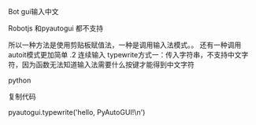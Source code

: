 Bot gui输入中文


Robotjs 和pyautogui 都不支持


所以一种方法是使用剪贴板赋值法，一种是调用输入法模式。。
还有一种调用autoit模式更加简单
.2 连续输入
typewrite方式一：传入字符串，不支持中文字符，因为函数无法知道输入法需要什么按键才能得到中文字符

python


复制代码

pyautogui.typewrite('hello, PyAutoGUI!\n')



